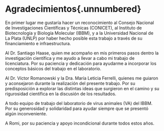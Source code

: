 # Agradecimientos{.unnumbered}

En primer lugar me gustaría hacer un reconocimiento al Consejo Nacional de Investigaciones Científicas y Técnicas (CONICET), al Instituto de Biotecnología y Biología Molecular (IBBM), y a la Universidad Nacional de La Plata (UNLP) por haber hecho posible esta trabajo a través de su financiamiento e infraestructura.

Al Dr. Santiago Haase, quien me acompaño en mis primeros pasos dentro la investigación científica y me ayudo a llevar a cabo mi trabajo de licenciatura. Por su paciencia y dedicación para ayudarme a incorporar los conceptos básicos del trabajo en el laboratorio.

Al Dr. Víctor Romanowski y la Dra. María Leticia Ferrelli, quienes me guiaron y aconsejaron durante la realización del presente trabajo. Por su predisposición a explorar las distintas ideas que surgieron en el camino y su rigurosidad científica en la discusión de los resultados.

A todo equipo de trabajo del laboratorio de virus animales (VA) del IBBM. Por su generosidad y solidaridad para ayudar siempre que se presentó algún inconveniente.

A Romi, por su paciencia y apoyo incondicional durante todos estos años. 
